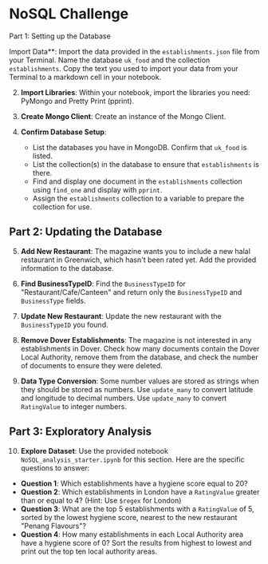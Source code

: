 # NoSQL Challenge 

Part 1: Setting up the Database

Import Data**: Import the data provided in the `establishments.json` file from your Terminal. Name the database `uk_food` and the collection `establishments`. Copy the text you used to import your data from your Terminal to a markdown cell in your notebook.

2. **Import Libraries**: Within your notebook, import the libraries you need: PyMongo and Pretty Print (pprint).

3. **Create Mongo Client**: Create an instance of the Mongo Client.

4. **Confirm Database Setup**:
   - List the databases you have in MongoDB. Confirm that `uk_food` is listed.
   - List the collection(s) in the database to ensure that `establishments` is there.
   - Find and display one document in the `establishments` collection using `find_one` and display with `pprint`.
   - Assign the `establishments` collection to a variable to prepare the collection for use.

## Part 2: Updating the Database

5. **Add New Restaurant**: The magazine wants you to include a new halal restaurant in Greenwich, which hasn't been rated yet. Add the provided information to the database.

6. **Find BusinessTypeID**: Find the `BusinessTypeID` for "Restaurant/Cafe/Canteen" and return only the `BusinessTypeID` and `BusinessType` fields.

7. **Update New Restaurant**: Update the new restaurant with the `BusinessTypeID` you found.

8. **Remove Dover Establishments**: The magazine is not interested in any establishments in Dover. Check how many documents contain the Dover Local Authority, remove them from the database, and check the number of documents to ensure they were deleted.

9. **Data Type Conversion**: Some number values are stored as strings when they should be stored as numbers. Use `update_many` to convert latitude and longitude to decimal numbers. Use `update_many` to convert `RatingValue` to integer numbers.

## Part 3: Exploratory Analysis

10. **Explore Dataset**: Use the provided notebook `NoSQL_analysis_starter.ipynb` for this section. Here are the specific questions to answer:

   - **Question 1**: Which establishments have a hygiene score equal to 20?
   - **Question 2**: Which establishments in London have a `RatingValue` greater than or equal to 4? (Hint: Use `$regex` for London)
   - **Question 3**: What are the top 5 establishments with a `RatingValue` of 5, sorted by the lowest hygiene score, nearest to the new restaurant "Penang Flavours"?
   - **Question 4**: How many establishments in each Local Authority area have a hygiene score of 0? Sort the results from highest to lowest and print out the top ten local authority areas.

